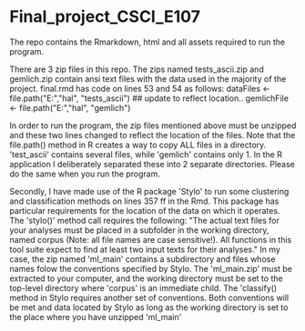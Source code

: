 # Final_project_CSCI_E107
The repo contains the Rmarkdown, html and all assets required to run the program.

There are 3 zip files in this repo. The zips named tests_ascii.zip and gemlich.zip contain ansi text files with the data used in the majority of the project. 
final.rmd has code on lines 53 and 54 as follows:
dataFiles <- file.path("E:","hal", "tests_ascii") ## update to reflect location..
gemlichFile <- file.path("E:","hal", "gemlich")

In order to run the program, the zip files mentioned above must be unzipped and these two lines changed to reflect the location of the files.
Note that the file.path() method in R creates a way to copy ALL files in a directory. 'test_ascii' contains several files, while 'gemlich' contains only 1. In the R application I deliberately separated these into 2 separate directories. Please do the same when you run the program.

Secondly, I have made use of the R package 'Stylo' to run some clustering and classification methods on lines 357 ff in the Rmd. This package has particular requirements for the location of the data on which it operates. The 'stylo()' method call requires the following:
"The actual text files for your analyses must be placed in a subfolder in the working directory, named corpus (Note: all file names are case sensitive!). All functions in this tool suite expect to find at least two input texts for their analyses."
In my case, the zip named 'ml_main' contains a subdirectory and files whose names folow the conventions specified by Stylo. The 'ml_main.zip' must be extracted to your computer, and the working directory must be set to the top-level directory where 'corpus' is an immediate child. The 'classify() method in Stylo  requires another set of conventions. Both conventions will be met and data located by Stylo as long as the working directory is set to the place where you have unzipped 'ml_main'
